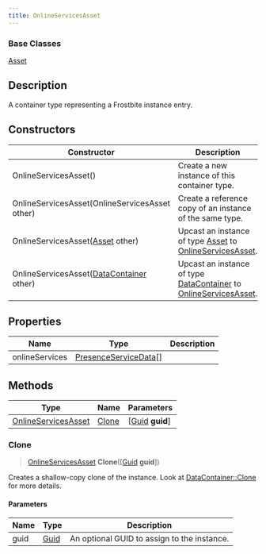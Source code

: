 ```yaml
---
title: OnlineServicesAsset
---
```

### Base Classes

[Asset](/vext/ref/fb/asset/)

## Description

A container type representing a Frostbite instance entry.

## Constructors

| Constructor                                                                    | Description                                                                                                                   |
| ------------------------------------------------------------------------------ | ----------------------------------------------------------------------------------------------------------------------------- |
| OnlineServicesAsset()                                                          | Create a new instance of this container type.                                                                                 |
| OnlineServicesAsset(OnlineServicesAsset other)                                 | Create a reference copy of an instance of the same type.                                                                      |
| OnlineServicesAsset([Asset](/vext/ref/fb/asset/) other)                                      | Upcast an instance of type [Asset](/vext/ref/fb/asset/) to [OnlineServicesAsset](/vext/ref/fb/onlineservicesasset/).                                      |
| OnlineServicesAsset([DataContainer](/vext/ref/shared/class/datacontainer) other) | Upcast an instance of type [DataContainer](/vext/ref/shared/class/datacontainer) to [OnlineServicesAsset](/vext/ref/fb/onlineservicesasset/). |

## Properties

| Name           | Type                                           | Description |
| -------------- | ---------------------------------------------- | ----------- |
| onlineServices | [PresenceServiceData](/vext/ref/fb/presenceservicedata/)\[\] |             |

## Methods

| Type                                       | Name            | Parameters                                     |
| ------------------------------------------ | --------------- | ---------------------------------------------- |
| [OnlineServicesAsset](/vext/ref/fb/onlineservicesasset/) | [Clone](#clone) | \[[Guid](/vext/ref/shared/class/guid) **guid**\] |

### Clone

> [OnlineServicesAsset](/vext/ref/fb/onlineservicesasset/) **Clone**(\[[Guid](/vext/ref/shared/class/guid) **guid**\])

Creates a shallow-copy clone of the instance. Look at [DataContainer::Clone](/vext/ref/shared/class/datacontainer#clone) for more details.

#### Parameters

| Name | Type         | Description                                 |
| ---- | ------------ | ------------------------------------------- |
| guid | [Guid](/vext/ref/shared/class/guid/) | An optional GUID to assign to the instance. |
